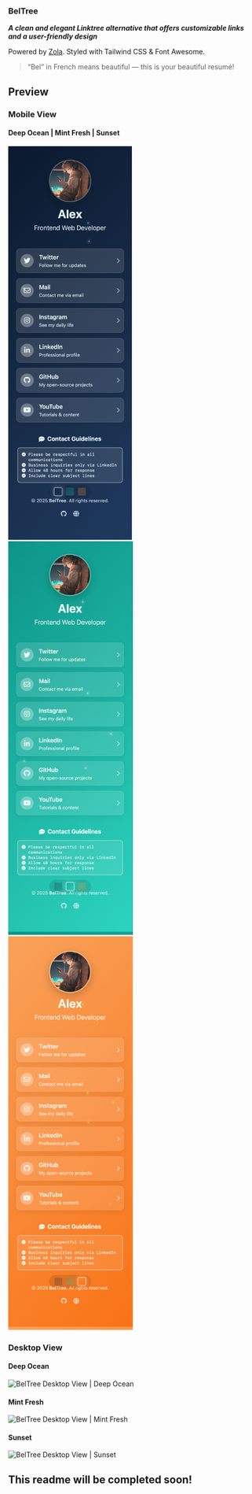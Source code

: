 ### BelTree

***A clean and elegant Linktree alternative that offers customizable links and a user-friendly design***

Powered by [Zola](https://getzola.org/). Styled with Tailwind CSS & Font Awesome.

> “Bel” in French means beautiful — this is your beautiful resumé!

## Preview

### Mobile View

#### Deep Ocean | Mint Fresh | Sunset

<img src="static/screenshots/mobile-deep-ocean.png" alt="BelTree Mobile View | Deep Ocean" style="max-width: 400px; height: 800px;"> &nbsp; <img src="static/screenshots/mobile-mint-fresh.png" alt="BelTree Mobile View | Mint Fresh" style="max-width: 400px; height: 800px;"> &nbsp; <img src="static/screenshots/mobile-sunset.png" alt="BelTree Mobile View | Sunset" style="max-width: 400px; height: 800px;">

### Desktop View

#### Deep Ocean

![BelTree Desktop View | Deep Ocean](static/screenshots/desktop-deep-ocean.png)

#### Mint Fresh

![BelTree Desktop View | Mint Fresh](static/screenshots/desktop-mint-fresh.png)

#### Sunset

![BelTree Desktop View | Sunset](static/screenshots/desktop-sunset.png)

## This readme will be completed soon!
